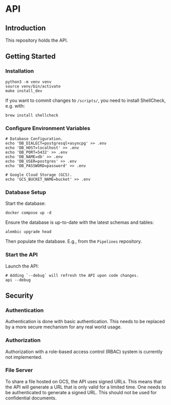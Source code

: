 # API

## Introduction

This repository holds the API.

## Getting Started

### Installation

```shell
python3 -m venv venv
source venv/bin/activate
make install_dev
```

If you want to commit changes to `/scripts/`,
you need to install ShellCheck, e.g. with:

```shell
brew install shellcheck
```

### Configure Environment Variables

```shell
# Database Configuration.
echo 'DB_DIALECT=postgresql+asyncpg' >> .env
echo 'DB_HOST=localhost' >> .env
echo 'DB_PORT=5432' >> .env
echo 'DB_NAME=db' >> .env
echo 'DB_USER=postgres' >> .env
echo 'DB_PASSWORD=password' >> .env

# Google Cloud Storage (GCS).
echo 'GCS_BUCKET_NAME=bucket' >> .env
```

### Database Setup

Start the database:

```shell
docker compose up -d
```

Ensure the database is up-to-date with the latest schemas and tables:

```shell
alembic upgrade head
```

Then populate the database. E.g., from the `Pipelines` repository.

### Start the API

Launch the API:

```shell
# Adding `--debug` will refresh the API upon code changes.
api --debug
```

## Security

### Authentication

Authentication is done with basic authentication.
This needs to be replaced by a more secure mechanism for any real world usage.

### Authorization

Authorization with a role-based access control (RBAC) system is currently not implemented.

### File Server

To share a file hosted on GCS, the API uses signed URLs.
This means that the API will generate a URL that is only valid for a limited time.
One needs to be authenticated to generate a signed URL.
This should not be used for confidential documents.
